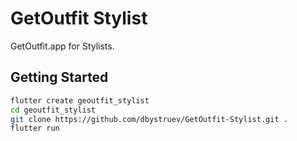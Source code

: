# GetOutfit Stylist

GetOutfit.app for Stylists.

## Getting Started

```bash
flutter create geoutfit_stylist
cd geoutfit_stylist
git clone https://github.com/dbystruev/GetOutfit-Stylist.git .
flutter run
```
